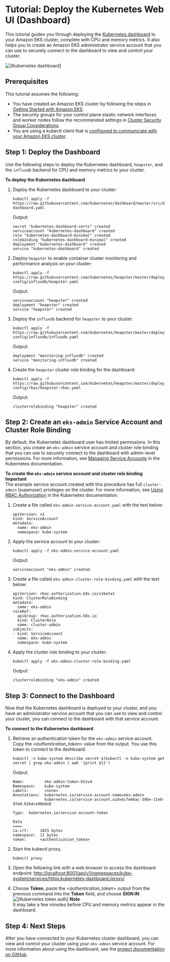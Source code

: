 # Tutorial: Deploy the Kubernetes Web UI \(Dashboard\)<a name="dashboard-tutorial"></a>

This tutorial guides you through deploying the [Kubernetes dashboard](https://github.com/kubernetes/dashboard) to your Amazon EKS cluster, complete with CPU and memory metrics\. It also helps you to create an Amazon EKS administrator service account that you can use to securely connect to the dashboard to view and control your cluster\.

![\[Kubernetes dashboard\]](http://docs.aws.amazon.com/eks/latest/userguide/images/kubernetes-dashboard.png)

## Prerequisites<a name="dashboard-prereqs"></a>

This tutorial assumes the following:
+ You have created an Amazon EKS cluster by following the steps in [Getting Started with Amazon EKS](getting-started.md)\.
+ The security groups for your control plane elastic network interfaces and worker nodes follow the recommended settings in [Cluster Security Group Considerations](sec-group-reqs.md)\.
+ You are using a kubectl client that is [configured to communicate with your Amazon EKS cluster](getting-started.md#eks-configure-kubectl)\.

## Step 1: Deploy the Dashboard<a name="deploy-dashboard"></a>

Use the following steps to deploy the Kubernetes dashboard, `heapster`, and the `influxdb` backend for CPU and memory metrics to your cluster\.

**To deploy the Kubernetes dashboard**

1. Deploy the Kubernetes dashboard to your cluster:

   ```
   kubectl apply -f https://raw.githubusercontent.com/kubernetes/dashboard/master/src/deploy/recommended/kubernetes-dashboard.yaml
   ```

   Output:

   ```
   secret "kubernetes-dashboard-certs" created
   serviceaccount "kubernetes-dashboard" created
   role "kubernetes-dashboard-minimal" created
   rolebinding "kubernetes-dashboard-minimal" created
   deployment "kubernetes-dashboard" created
   service "kubernetes-dashboard" created
   ```

1. Deploy `heapster` to enable container cluster monitoring and performance analysis on your cluster:

   ```
   kubectl apply -f https://raw.githubusercontent.com/kubernetes/heapster/master/deploy/kube-config/influxdb/heapster.yaml
   ```

   Output:

   ```
   serviceaccount "heapster" created
   deployment "heapster" created
   service "heapster" created
   ```

1. Deploy the `influxdb` backend for `heapster` to your cluster:

   ```
   kubectl apply -f https://raw.githubusercontent.com/kubernetes/heapster/master/deploy/kube-config/influxdb/influxdb.yaml
   ```

   Output:

   ```
   deployment "monitoring-influxdb" created
   service "monitoring-influxdb" created
   ```

1. Create the `heapster` cluster role binding for the dashboard: 

   ```
   kubectl apply -f https://raw.githubusercontent.com/kubernetes/heapster/master/deploy/kube-config/rbac/heapster-rbac.yaml
   ```

   Output:

   ```
   clusterrolebinding "heapster" created
   ```

## Step 2: Create an `eks-admin` Service Account and Cluster Role Binding<a name="eks-admin-service-account"></a>

By default, the Kubernetes dashboard user has limited permissions\. In this section, you create an `eks-admin` service account and cluster role binding that you can use to securely connect to the dashboard with admin\-level permissions\. For more information, see [Managing Service Accounts](https://kubernetes.io/docs/admin/service-accounts-admin/) in the Kubernetes documentation\.

**To create the `eks-admin` service account and cluster role binding**
**Important**  
The example service account created with this procedure has full `cluster-admin` \(superuser\) privileges on the cluster\. For more information, see [Using RBAC Authorization](https://kubernetes.io/docs/admin/authorization/rbac/) in the Kubernetes documentation\.

1. Create a file called `eks-admin-service-account.yaml` with the text below:

   ```
   apiVersion: v1
   kind: ServiceAccount
   metadata:
     name: eks-admin
     namespace: kube-system
   ```

1. Apply the service account to your cluster:

   ```
   kubectl apply -f eks-admin-service-account.yaml
   ```

   Output:

   ```
   serviceaccount "eks-admin" created
   ```

1. Create a file called `eks-admin-cluster-role-binding.yaml` with the text below:

   ```
   apiVersion: rbac.authorization.k8s.io/v1beta1
   kind: ClusterRoleBinding
   metadata:
     name: eks-admin
   roleRef:
     apiGroup: rbac.authorization.k8s.io
     kind: ClusterRole
     name: cluster-admin
   subjects:
   - kind: ServiceAccount
     name: eks-admin
     namespace: kube-system
   ```

1. Apply the cluster role binding to your cluster:

   ```
   kubectl apply -f eks-admin-cluster-role-binding.yaml
   ```

   Output:

   ```
   clusterrolebinding "eks-admin" created
   ```

## Step 3: Connect to the Dashboard<a name="view-dashboard"></a>

Now that the Kubernetes dashboard is deployed to your cluster, and you have an administrator service account that you can use to view and control your cluster, you can connect to the dashboard with that service account\.

**To connect to the Kubernetes dashboard**

1. Retrieve an authentication token for the `eks-admin` service account\. Copy the *<authentication\_token>* value from the output\. You use this token to connect to the dashboard\.

   ```
   kubectl -n kube-system describe secret $(kubectl -n kube-system get secret | grep eks-admin | awk '{print $1}')
   ```

   Output:

   ```
   Name:         eks-admin-token-b5zv4
   Namespace:    kube-system
   Labels:       <none>
   Annotations:  kubernetes.io/service-account.name=eks-admin
                 kubernetes.io/service-account.uid=bcfe66ac-39be-11e8-97e8-026dce96b6e8
   
   Type:  kubernetes.io/service-account-token
   
   Data
   ====
   ca.crt:     1025 bytes
   namespace:  11 bytes
   token:      <authentication_token>
   ```

1. Start the kubectl proxy\.

   ```
   kubectl proxy
   ```

1. Open the following link with a web browser to access the dashboard endpoint: [http://localhost:8001/api/v1/namespaces/kube\-system/services/https:kubernetes\-dashboard:/proxy/](http://localhost:8001/api/v1/namespaces/kube-system/services/https:kubernetes-dashboard:/proxy/)

1. Choose **Token**, paste the *<authentication\_token>* output from the previous command into the **Token** field, and choose **SIGN IN**\.  
![\[Kubernetes token auth\]](http://docs.aws.amazon.com/eks/latest/userguide/images/dashboard-token-auth.png)
**Note**  
It may take a few minutes before CPU and memory metrics appear in the dashboard\.

## Step 4: Next Steps<a name="dashboard-next-steps"></a>

After you have connected to your Kubernetes cluster dashboard, you can view and control your cluster using your `eks-admin` service account\. For more information about using the dashboard, see the [project documentation on GitHub](https://github.com/kubernetes/dashboard)\.